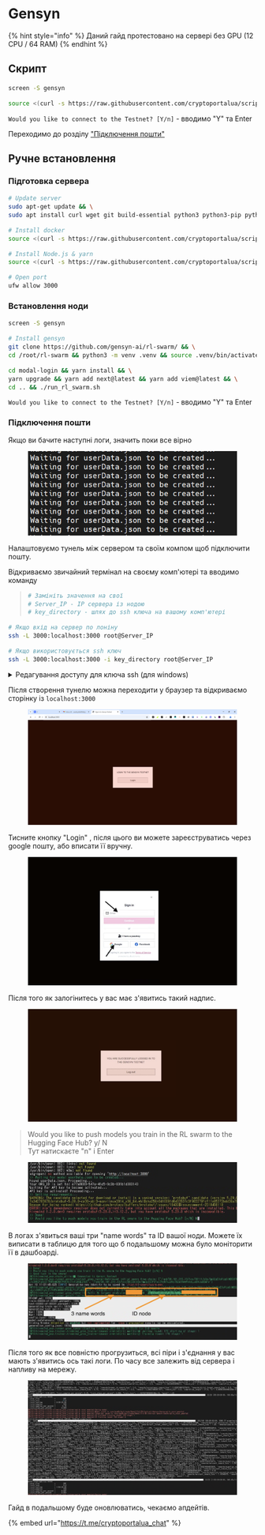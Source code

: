 # Gensyn

{% hint style="info" %}
Даний гайд протестовано на сервері без GPU (12 CPU / 64 RAM)
{% endhint %}

## Скрипт

```bash
screen -S gensyn
```

```bash
source <(curl -s https://raw.githubusercontent.com/cryptoportalua/scripts/refs/heads/main/gensyn)
```

`Would you like to connect to the Testnet? [Y/n]` -  вводимо "Y" та Enter

Переходимо до розділу ["Підключення пошти"](gensyn.md#pidklyuchennya-poshti)

## Ручне встановлення

### Підготовка сервера

```bash
# Update server
sudo apt-get update && \
sudo apt install curl wget git build-essential python3 python3-pip python3-venv screen -y
```

```bash
# Install docker
source <(curl -s https://raw.githubusercontent.com/cryptoportalua/scripts/refs/heads/main/utils/docker)
```

```bash
# Install Node.js & yarn
source <(curl -s https://raw.githubusercontent.com/cryptoportalua/scripts/refs/heads/main/utils/node_js)
```

```bash
# Open port
ufw allow 3000
```

### Встановлення ноди

```bash
screen -S gensyn
```

```bash
# Install gensyn
git clone https://github.com/gensyn-ai/rl-swarm/ && \
cd /root/rl-swarm && python3 -m venv .venv && source .venv/bin/activate
```

```bash
cd modal-login && yarn install && \
yarn upgrade && yarn add next@latest && yarn add viem@latest && \
cd .. && ./run_rl_swarm.sh
```

`Would you like to connect to the Testnet? [Y/n]` -  вводимо "Y" та Enter

### Підключення пошти

Якщо ви бачите наступні логи, значить поки все вірно

<figure><img src="../.gitbook/assets/image (3).png" alt=""><figcaption></figcaption></figure>

Налаштовуємо тунель між сервером та своїм компом щоб підключити пошту.

Відкриваємо звичайний термінал на своєму комп'ютері та вводимо команду

> ```bash
> # Замініть значення на свої
> # Server_IP - IP сервера із нодою
> # key_directory - шлях до ssh ключа на вашому комп'ютері
> ```

```bash
# Якщо вхід на сервер по лоніну
ssh -L 3000:localhost:3000 root@Server_IP
```

```bash
# Якщо використовується ssh ключ
ssh -L 3000:localhost:3000 -i key_directory root@Server_IP
```

<details>

<summary>Редагування доступу для ключа ssh (для windows)</summary>

* Відкриваємо властивості файлу ключа
* Переходимо на вкладку "Безпека"
* Тиснемо "Змінити" й додаємо свого користувача, ставимо йому галочку "Повний доступ"
* Переходимо у "Додатково" та вимикаємо успадкування

</details>

Після створення тунелю можна переходити у браузер та відкриваємо сторінку із `localhost:3000`

<figure><img src="../.gitbook/assets/image (1) (1) (1).png" alt=""><figcaption></figcaption></figure>

Тисните кнопку "Login" , після цього ви можете зареєструватись через google пошту, або вписати її вручну.

<figure><img src="../.gitbook/assets/Знімок екрана 2025-04-10 о 14.41.32.png" alt=""><figcaption></figcaption></figure>

Після того як залогінитесь у вас має з'явитись такий надпис.&#x20;

<figure><img src="../.gitbook/assets/Знімок екрана 2025-04-10 о 14.29.10.png" alt=""><figcaption></figcaption></figure>

> Would you like to push models you train in the RL swarm to the Hugging Face Hub?  y/ N \
> Тут натискаєте "n" і  Enter

<figure><img src="../.gitbook/assets/Знімок екрана 2025-04-10 о 14.31.32.png" alt=""><figcaption></figcaption></figure>

&#x20;В логах з'явиться ваші три "name words" та ID вашої ноди. Можете їх виписати в таблицю для того що б подальшому можна було моніторити її в дашбоарді.

<figure><img src="../.gitbook/assets/Знімок екрана 2025-04-10 о 14.32.30.png" alt=""><figcaption></figcaption></figure>

Після того як все повністю прогрузиться, всі піри і з'єднання у вас мають з'явитись ось такі логи. По часу все залежить від сервера і напливу на мережу.&#x20;

<figure><img src="../.gitbook/assets/Знімок екрана 2025-04-10 о 17.36.23.png" alt=""><figcaption></figcaption></figure>

Гайд в подальшому буде оновлюватись, чекаємо апдейтів.

{% embed url="https://t.me/cryptoportalua_chat" %}
